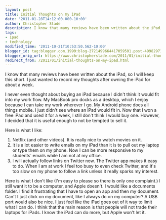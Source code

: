 ```yaml
---
layout: post
title: Initial Thoughts on my iPad
date: '2011-01-28T14:12:00.000-10:00'
author: Christopher Slade
description: I know that many reviews have been written about the iPad, so I will keep this short. I just wanted to record my thoughts after owning the iPad for about a week.s
tags:
- ipad
- technology
modified_time: '2011-10-21T10:53:50.562-10:00'
blogger_id: tag:blogger.com,1999:blog-2721499664417059501.post-4998297193511403770
blogger_orig_url: https://www.christopherslade.com/2011/01/initial-thoughts-on-my-ipad.html
redirect_from: /2011/01/initial-thoughts-on-my-ipad.html
---
```


I know that many reviews have been written about the iPad, so I will keep this short. I just wanted to record my thoughts after owning the iPad for about a week.

I never even thought about buying an iPad because I didn't think it would fit into my work flow. My MacBook pro docks as a desktop, which I enjoy because I can take my work wherever I go. My Android phone does all things mobile. I just didn't see where an iPad would fit in. Now that I won a free iPad and used it for a week, I still don't think I would buy one. However, I decided that it is useful enough to not be tempted to sell it.

Here is what I like:
1. Netflix (and other videos). It is really nice to watch movies on it.
1. It is a lot easier to write emails on my iPad than it is to pull out my laptop or type them on my phone. Now I can be more responsive to my students' emails while I am not at my office.
1. I will actually follow links on Twitter now. The Twitter app makes it easy to do. When I am at work I feel too busy to even check Twitter, and it's too slow on my phone to follow a link unless it really sparks my interest.

Here is what I don't like (I'm easy to please so there is only one complaint.) I still want it to be a computer, and Apple doesn't. I would like a documents folder. I find it frustrating that I have to open an app and then my document. Can't I just click on my document, like I always do on my computer? A USB port would also be nice. I just feel like the iPad goes out of it way to limit what I can do. I think that the main reason is that people will not trade their laptops for iPads. I know the iPad can do more, but Apple won't let it.